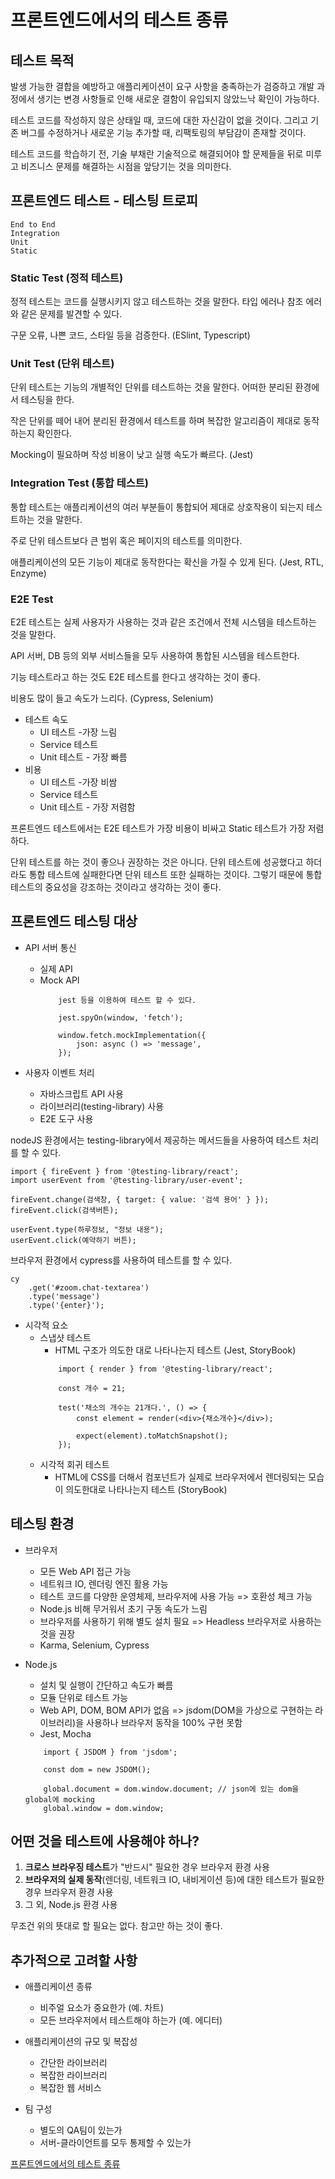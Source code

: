 # 프론트엔드에서의 테스트 종류

## 테스트 목적
발생 가능한 결합을 예방하고 애플리케이션이 요구 사항을 충족하는가 검증하고 개발 과정에서 생기는 변경 사항들로 인해 새로운 결함이 유입되지 않았느낙 확인이 가능하다.   

테스트 코드를 작성하지 않은 상태일 때, 코드에 대한 자신감이 없을 것이다. 그리고 기존 버그를 수정하거나 새로운 기능 추가할 때, 리팩토링의 부담감이 존재할 것이다.   

테스트 코드를 학습하기 전, 기술 부채란 기술적으로 해결되어야 할 문제들을 뒤로 미루고 비즈니스 문제를 해결하는 시점을 앞당기는 것을 의미한다.   

## 프론트엔드 테스트 - 테스팅 트로피
```
End to End
Integration
Unit
Static
```

### Static Test (정적 테스트)
정적 테스트는 코드를 실행시키지 않고 테스트하는 것을 말한다. 타입 에러나 참조 에러와 같은 문제를 발견할 수 있다.   

구문 오류, 나쁜 코드, 스타일 등을 검증한다. (ESlint, Typescript)   

### Unit Test (단위 테스트)
단위 테스트는 기능의 개별적인 단위를 테스트하는 것을 말한다. 어떠한 분리된 환경에서 테스팅을 한다.   

작은 단위를 떼어 내어 분리된 환경에서 테스트를 하며 복잡한 알고리즘이 제대로 동작하는지 확인한다.   

Mocking이 필요하며 작성 비용이 낮고 실행 속도가 빠르다. (Jest)   

### Integration Test (통합 테스트)
통합 테스트는 애플리케이션의 여러 부분들이 통합되어 제대로 상호작용이 되는지 테스트하는 것을 말한다.   

주로 단위 테스트보다 큰 범위 혹은 페이지의 테스트를 의미한다.   

애플리케이션의 모든 기능이 제대로 동작한다는 확신을 가질 수 있게 된다. (Jest, RTL, Enzyme)   

### E2E Test
E2E 테스트는 실제 사용자가 사용하는 것과 같은 조건에서 전체 시스템을 테스트하는 것을 말한다.   

API 서버, DB 등의 외부 서비스들을 모두 사용하여 통합된 시스템을 테스트한다.   

기능 테스트라고 하는 것도 E2E 테스트를 한다고 생각하는 것이 좋다.   

비용도 많이 들고 속도가 느리다. (Cypress, Selenium)   

* 테스트 속도
    * UI 테스트 -가장 느림
    * Service 테스트
    * Unit 테스트 - 가장 빠름
* 비용
    * UI 테스트 -가장 비쌈
    * Service 테스트
    * Unit 테스트 - 가장 저렴함   

프론트엔드 테스트에서는 E2E 테스트가 가장 비용이 비싸고 Static 테스트가 가장 저렴하다.   

단위 테스트를 하는 것이 좋으나 권장하는 것은 아니다. 단위 테스트에 성공했다고 하더라도 통합 테스트에 실패한다면 단위 테스트 또한 실패하는 것이다. 그렇기 때문에 통합 테스트의 중요성을 강조하는 것이라고 생각하는 것이 좋다.   

## 프론트엔드 테스팅 대상
* API 서버 통신   
    * 실제 API
    * Mock API   
        ```
            jest 등을 이용하여 테스트 할 수 있다.

            jest.spyOn(window, 'fetch');

            window.fetch.mockImplementation({
                json: async () => 'message',
            });
        ```

* 사용자 이벤트 처리   
    * 자바스크립트 API 사용
    * 라이브러리(testing-library) 사용
    * E2E 도구 사용   

nodeJS 환경에서는 testing-library에서 제공하는 메서드들을 사용하여 테스트 처리를 할 수 있다.   
```
import { fireEvent } from '@testing-library/react';
import userEvent from '@testing-library/user-event';

fireEvent.change(검색창, { target: { value: '검색 용어' } });
fireEvent.click(검색버튼);

userEvent.type(하루정보, "정보 내용");
userEvent.click(예약하기 버튼);
```

브라우저 환경에서 cypress를 사용하여 테스트를 할 수 있다.   

```
cy
    .get('#zoom.chat-textarea')
    .type('message')
    .type('{enter}');
```

* 시각적 요소   
    * 스냅샷 테스트
        * HTML 구조가 의도한 대로 나타나는지 테스트 (Jest, StoryBook)
        ```
            import { render } from '@testing-library/react';

            const 개수 = 21;

            test('채소의 개수는 21개다.', () => {
                const element = render(<div>{채소개수}</div>);

                expect(element).toMatchSnapshot();
            });
        ```
    * 시각적 회귀 테스트
        * HTML에 CSS를 더해서 컴포넌트가 실제로 브라우저에서 렌더링되는 모습이 의도한대로 나타나는지 테스트 (StoryBook)

## 테스팅 환경
* 브라우저
    * 모든 Web API 접근 가능
    * 네트워크 IO, 렌더링 엔진 활용 가능
    * 테스트 코드를 다양한 운영체제, 브라우저에 사용 가능 => 호환성 체크 가능
    * Node.js 비해 무거워서 초기 구동 속도가 느림
    * 브라우저를 사용하기 위해 별도 설치 필요 => Headless 브라우저로 사용하는 것을 권장
    * Karma, Selenium, Cypress

* Node.js
    * 설치 및 실행이 간단하고 속도가 빠름
    * 모듈 단위로 테스트 가능
    * Web API, DOM, BOM API가 없음 => jsdom(DOM을 가상으로 구현하는 라이브러리)을 사용하나 브라우저 동작을 100% 구현 못함
    * Jest, Mocha   
    ```
        import { JSDOM } from 'jsdom';

        const dom = new JSDOM();

        global.document = dom.window.document; // json에 있는 dom을 global에 mocking
        global.window = dom.window;
    ```

## 어떤 것을 테스트에 사용해야 하나?
1. <b>크로스 브라우징 테스트</b>가 "반드시" 필요한 경우 브라우저 환경 사용   
2. <b>브라우저의 실제 동작</b>(렌더링, 네트워크 IO, 내비게이션 등)에 대한 테스트가 필요한 경우 브라우저 환경 사용   
3. 그 외, Node.js 환경 사용   

무조건 위의 뜻대로 할 필요는 없다. 참고만 하는 것이 좋다.   

## 추가적으로 고려할 사항
* 애플리케이션 종류
    * 비주얼 요소가 중요한가 (예. 차트)
    * 모든 브라우저에서 테스트해야 하는가 (예. 에디터)   

* 애플리케이션의 규모 및 복잡성
    * 간단한 라이브러리
    * 복잡한 라이브러리
    * 복잡한 웹 서비스   

* 팀 구성
    * 별도의 QA팀이 있는가
    * 서버-클라이언트를 모두 통제할 수 있는가   

[프론트엔드에서의 테스트 종류](https://www.youtube.com/watch?v=pkYUcKWOqPs)